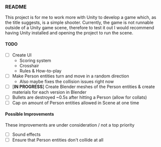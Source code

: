 ### README ###

This project is for me to work more with Unity to develop a game which, as the title suggests, is a simple shooter. Currently, the game is not runnable outside of a Unity game scene, therefore to test it out I would recommend having Unity installed and opening the project to run the scene.

#### TODO ####
- [ ] Create UI 
  - Scoring system
  - Crosshair
  - Rules & How-to-play
- [ ] Make Person entities turn and move in a random direction
  - Also maybe fixes the collision issues right now
- [ ] [**IN PROGRESS**] Create Blender meshes of the Person entities & create materials for each version in Blender
- [ ] Bullets are destroyed ~0.5s after hitting a Person (allow for collats)
- [ ] Cap on amount of Person entities allowed in Scene at one time 

#### Possible Improvements ####
These improvements are under consideration / not a top priority
- [ ] Sound effects
- [ ] Ensure that Person entities don't collide at all
